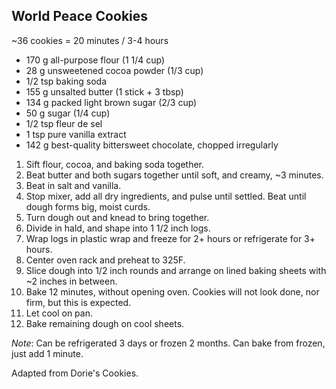 ## World Peace Cookies

~36 cookies = 20 minutes / 3-4 hours

* 170 g all-purpose flour (1 1/4 cup)
*  28 g unsweetened cocoa powder (1/3 cup)
* 1/2 tsp baking soda
* 155 g unsalted butter (1 stick + 3 tbsp)
* 134 g packed light brown sugar (2/3 cup)
*  50 g sugar (1/4 cup)
* 1/2 tsp fleur de sel
*   1 tsp pure vanilla extract
* 142 g best-quality bittersweet chocolate, chopped irregularly

1. Sift flour, cocoa, and baking soda together.
2. Beat butter and both sugars together until soft, and creamy, ~3 minutes.
3. Beat in salt and vanilla.
4. Stop mixer, add all dry ingredients, and pulse until settled. Beat until dough forms big, moist curds.
5. Turn dough out and knead to bring together.
6. Divide in hald, and shape into 1 1/2 inch logs.
7. Wrap logs in plastic wrap and freeze for 2+ hours or refrigerate for 3+ hours.
8. Center oven rack and preheat to 325F.
9. Slice dough into 1/2 inch rounds and arrange on lined baking sheets with ~2 inches in between.
10. Bake 12 minutes, without opening oven. Cookies will not look done, nor firm, but this is expected.
11. Let cool on pan.
12. Bake remaining dough on cool sheets.

*Note*: Can be refrigerated 3 days or frozen 2 months. Can bake from frozen, just add 1 minute.

Adapted from Dorie's Cookies.
